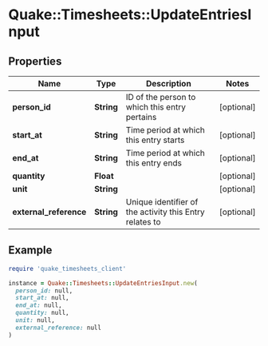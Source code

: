 # Quake::Timesheets::UpdateEntriesInput

## Properties

| Name | Type | Description | Notes |
| ---- | ---- | ----------- | ----- |
| **person_id** | **String** | ID of the person to which this entry pertains | [optional] |
| **start_at** | **String** | Time period at which this entry starts | [optional] |
| **end_at** | **String** | Time period at which this entry ends | [optional] |
| **quantity** | **Float** |  | [optional] |
| **unit** | **String** |  | [optional] |
| **external_reference** | **String** | Unique identifier of the activity this Entry relates to | [optional] |

## Example

```ruby
require 'quake_timesheets_client'

instance = Quake::Timesheets::UpdateEntriesInput.new(
  person_id: null,
  start_at: null,
  end_at: null,
  quantity: null,
  unit: null,
  external_reference: null
)
```

